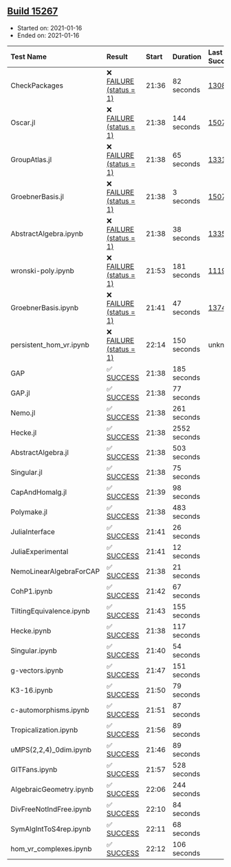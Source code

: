 ## [Build 15267](https://oscarci.mathematik.uni-kl.de/job/oscar/15267/)

* Started on: 2021-01-16
* Ended on: 2021-01-16

| Test Name    | Result | Start | Duration | Last Success | First Failure |
|:-------------|:-------|:------|:---------|:-------------|:--------------|
| CheckPackages | ❌ [FAILURE (status = 1)](https://oscarci.mathematik.uni-kl.de/job/oscar/15267/artifact/logs/build-15267/CheckPackages.log) | 21:36 | 82 seconds | [13085](https://oscarci.mathematik.uni-kl.de/job/oscar/13085/) | [13086](https://oscarci.mathematik.uni-kl.de/job/oscar/13086/) |
| Oscar.jl | ❌ [FAILURE (status = 1)](https://oscarci.mathematik.uni-kl.de/job/oscar/15267/artifact/logs/build-15267/Oscar.jl.log) | 21:38 | 144 seconds | [15079](https://oscarci.mathematik.uni-kl.de/job/oscar/15079/) | [15080](https://oscarci.mathematik.uni-kl.de/job/oscar/15080/) |
| GroupAtlas.jl | ❌ [FAILURE (status = 1)](https://oscarci.mathematik.uni-kl.de/job/oscar/15267/artifact/logs/build-15267/GroupAtlas.jl.log) | 21:38 | 65 seconds | [13311](https://oscarci.mathematik.uni-kl.de/job/oscar/13311/) | [13312](https://oscarci.mathematik.uni-kl.de/job/oscar/13312/) |
| GroebnerBasis.jl | ❌ [FAILURE (status = 1)](https://oscarci.mathematik.uni-kl.de/job/oscar/15267/artifact/logs/build-15267/GroebnerBasis.jl.log) | 21:38 | 3 seconds | [15079](https://oscarci.mathematik.uni-kl.de/job/oscar/15079/) | [15080](https://oscarci.mathematik.uni-kl.de/job/oscar/15080/) |
| AbstractAlgebra.ipynb | ❌ [FAILURE (status = 1)](https://oscarci.mathematik.uni-kl.de/job/oscar/15267/artifact/logs/build-15267/AbstractAlgebra.ipynb.log) | 21:38 | 38 seconds | [13355](https://oscarci.mathematik.uni-kl.de/job/oscar/13355/) | [13356](https://oscarci.mathematik.uni-kl.de/job/oscar/13356/) |
| wronski-poly.ipynb | ❌ [FAILURE (status = 1)](https://oscarci.mathematik.uni-kl.de/job/oscar/15267/artifact/logs/build-15267/wronski-poly.ipynb.log) | 21:53 | 181 seconds | [11192](https://oscarci.mathematik.uni-kl.de/job/oscar/11192/) | [11193](https://oscarci.mathematik.uni-kl.de/job/oscar/11193/) |
| GroebnerBasis.ipynb | ❌ [FAILURE (status = 1)](https://oscarci.mathematik.uni-kl.de/job/oscar/15267/artifact/logs/build-15267/GroebnerBasis.ipynb.log) | 21:41 | 47 seconds | [13748](https://oscarci.mathematik.uni-kl.de/job/oscar/13748/) | [13749](https://oscarci.mathematik.uni-kl.de/job/oscar/13749/) |
| persistent_hom_vr.ipynb | ❌ [FAILURE (status = 1)](https://oscarci.mathematik.uni-kl.de/job/oscar/15267/artifact/logs/build-15267/persistent_hom_vr.ipynb.log) | 22:14 | 150 seconds | unknown | unknown |
| GAP | ✅ [SUCCESS](https://oscarci.mathematik.uni-kl.de/job/oscar/15267/artifact/logs/build-15267/GAP.log) | 21:38 | 185 seconds |  |  |
| GAP.jl | ✅ [SUCCESS](https://oscarci.mathematik.uni-kl.de/job/oscar/15267/artifact/logs/build-15267/GAP.jl.log) | 21:38 | 77 seconds |  |  |
| Nemo.jl | ✅ [SUCCESS](https://oscarci.mathematik.uni-kl.de/job/oscar/15267/artifact/logs/build-15267/Nemo.jl.log) | 21:38 | 261 seconds |  |  |
| Hecke.jl | ✅ [SUCCESS](https://oscarci.mathematik.uni-kl.de/job/oscar/15267/artifact/logs/build-15267/Hecke.jl.log) | 21:38 | 2552 seconds |  |  |
| AbstractAlgebra.jl | ✅ [SUCCESS](https://oscarci.mathematik.uni-kl.de/job/oscar/15267/artifact/logs/build-15267/AbstractAlgebra.jl.log) | 21:38 | 503 seconds |  |  |
| Singular.jl | ✅ [SUCCESS](https://oscarci.mathematik.uni-kl.de/job/oscar/15267/artifact/logs/build-15267/Singular.jl.log) | 21:38 | 75 seconds |  |  |
| CapAndHomalg.jl | ✅ [SUCCESS](https://oscarci.mathematik.uni-kl.de/job/oscar/15267/artifact/logs/build-15267/CapAndHomalg.jl.log) | 21:39 | 98 seconds |  |  |
| Polymake.jl | ✅ [SUCCESS](https://oscarci.mathematik.uni-kl.de/job/oscar/15267/artifact/logs/build-15267/Polymake.jl.log) | 21:38 | 483 seconds |  |  |
| JuliaInterface | ✅ [SUCCESS](https://oscarci.mathematik.uni-kl.de/job/oscar/15267/artifact/logs/build-15267/JuliaInterface.log) | 21:41 | 26 seconds |  |  |
| JuliaExperimental | ✅ [SUCCESS](https://oscarci.mathematik.uni-kl.de/job/oscar/15267/artifact/logs/build-15267/JuliaExperimental.log) | 21:41 | 12 seconds |  |  |
| NemoLinearAlgebraForCAP | ✅ [SUCCESS](https://oscarci.mathematik.uni-kl.de/job/oscar/15267/artifact/logs/build-15267/NemoLinearAlgebraForCAP.log) | 21:38 | 21 seconds |  |  |
| CohP1.ipynb | ✅ [SUCCESS](https://oscarci.mathematik.uni-kl.de/job/oscar/15267/artifact/logs/build-15267/CohP1.ipynb.log) | 21:42 | 67 seconds |  |  |
| TiltingEquivalence.ipynb | ✅ [SUCCESS](https://oscarci.mathematik.uni-kl.de/job/oscar/15267/artifact/logs/build-15267/TiltingEquivalence.ipynb.log) | 21:43 | 155 seconds |  |  |
| Hecke.ipynb | ✅ [SUCCESS](https://oscarci.mathematik.uni-kl.de/job/oscar/15267/artifact/logs/build-15267/Hecke.ipynb.log) | 21:38 | 117 seconds |  |  |
| Singular.ipynb | ✅ [SUCCESS](https://oscarci.mathematik.uni-kl.de/job/oscar/15267/artifact/logs/build-15267/Singular.ipynb.log) | 21:40 | 54 seconds |  |  |
| g-vectors.ipynb | ✅ [SUCCESS](https://oscarci.mathematik.uni-kl.de/job/oscar/15267/artifact/logs/build-15267/g-vectors.ipynb.log) | 21:47 | 151 seconds |  |  |
| K3-16.ipynb | ✅ [SUCCESS](https://oscarci.mathematik.uni-kl.de/job/oscar/15267/artifact/logs/build-15267/K3-16.ipynb.log) | 21:50 | 79 seconds |  |  |
| c-automorphisms.ipynb | ✅ [SUCCESS](https://oscarci.mathematik.uni-kl.de/job/oscar/15267/artifact/logs/build-15267/c-automorphisms.ipynb.log) | 21:51 | 87 seconds |  |  |
| Tropicalization.ipynb | ✅ [SUCCESS](https://oscarci.mathematik.uni-kl.de/job/oscar/15267/artifact/logs/build-15267/Tropicalization.ipynb.log) | 21:56 | 89 seconds |  |  |
| uMPS(2,2,4)_0dim.ipynb | ✅ [SUCCESS](https://oscarci.mathematik.uni-kl.de/job/oscar/15267/artifact/logs/build-15267/uMPS-2-2-4-_0dim.ipynb.log) | 21:46 | 89 seconds |  |  |
| GITFans.ipynb | ✅ [SUCCESS](https://oscarci.mathematik.uni-kl.de/job/oscar/15267/artifact/logs/build-15267/GITFans.ipynb.log) | 21:57 | 528 seconds |  |  |
| AlgebraicGeometry.ipynb | ✅ [SUCCESS](https://oscarci.mathematik.uni-kl.de/job/oscar/15267/artifact/logs/build-15267/AlgebraicGeometry.ipynb.log) | 22:06 | 244 seconds |  |  |
| DivFreeNotIndFree.ipynb | ✅ [SUCCESS](https://oscarci.mathematik.uni-kl.de/job/oscar/15267/artifact/logs/build-15267/DivFreeNotIndFree.ipynb.log) | 22:10 | 84 seconds |  |  |
| SymAlgIntToS4rep.ipynb | ✅ [SUCCESS](https://oscarci.mathematik.uni-kl.de/job/oscar/15267/artifact/logs/build-15267/SymAlgIntToS4rep.ipynb.log) | 22:11 | 68 seconds |  |  |
| hom_vr_complexes.ipynb | ✅ [SUCCESS](https://oscarci.mathematik.uni-kl.de/job/oscar/15267/artifact/logs/build-15267/hom_vr_complexes.ipynb.log) | 22:12 | 106 seconds |  |  |

